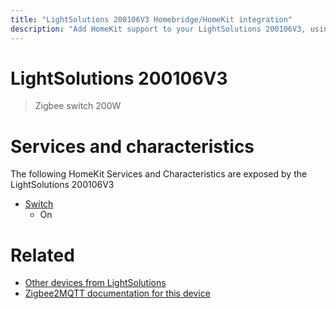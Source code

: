 ```yaml
---
title: "LightSolutions 200106V3 Homebridge/HomeKit integration"
description: "Add HomeKit support to your LightSolutions 200106V3, using Homebridge, Zigbee2MQTT and homebridge-z2m."
---
```

<!---
This file has been GENERATED using src/docgen/docgen.ts
DO NOT EDIT THIS FILE MANUALLY!
-->
# LightSolutions 200106V3
> Zigbee switch 200W


# Services and characteristics
The following HomeKit Services and Characteristics are exposed by
the LightSolutions 200106V3

* [Switch](../../switch.md)
  * On


# Related
* [Other devices from LightSolutions](../index.md#lightsolutions)
* [Zigbee2MQTT documentation for this device](https://www.zigbee2mqtt.io/devices/200106V3.html)